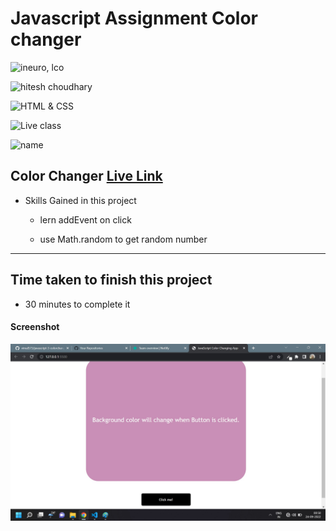 # Javascript Assignment Color changer

![ineuro, lco](https://img.shields.io/badge/iNeuron-LCO-green)

![hitesh choudhary](https://img.shields.io/badge/Hitesh--Choudhary-Full--stack--JS--bootcamp-red)

![HTML & CSS](https://img.shields.io/badge/JAVASCRIPT-DOM-orange)

![Live class](https://img.shields.io/badge/LIVE--CLASS-PROJECT--NameConversion-lightgrey)

![name](https://img.shields.io/badge/Vimal--Kumar-lightgrey)

## Color Changer [Live Link](https://name-conversion-js.netlify.app/)

- Skills Gained in this project

  - lern addEvent on click

  - use Math.random to get random number

---

## Time taken to finish this project

- 30 minutes to complete it

#### Screenshot

![Desktop](./Image/js-3.jpg)
